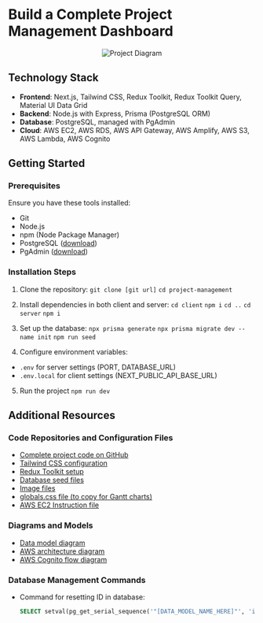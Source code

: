 # Build a Complete Project Management Dashboard

<p align="center">
  <img src="https://drive.google.com/uc?id=1mE1dVOm-DQxtZuDRl8DArj4sb1Zr391T" alt="Project Diagram">
</p>


## Technology Stack

- **Frontend**: Next.js, Tailwind CSS, Redux Toolkit, Redux Toolkit Query, Material UI Data Grid
- **Backend**: Node.js with Express, Prisma (PostgreSQL ORM)
- **Database**: PostgreSQL, managed with PgAdmin
- **Cloud**: AWS EC2, AWS RDS, AWS API Gateway, AWS Amplify, AWS S3, AWS Lambda, AWS Cognito

## Getting Started

### Prerequisites

Ensure you have these tools installed:

- Git
- Node.js
- npm (Node Package Manager)
- PostgreSQL ([download](https://www.postgresql.org/download/))
- PgAdmin ([download](https://www.pgadmin.org/download/))

### Installation Steps

1. Clone the repository:
   `git clone [git url]`
   `cd project-management`

2. Install dependencies in both client and server:
   `cd client`
   `npm i`
   `cd ..`
   `cd server`
   `npm i`

3. Set up the database:
   `npx prisma generate`
   `npx prisma migrate dev --name init`
   `npm run seed`

4. Configure environment variables:

- `.env` for server settings (PORT, DATABASE_URL)
- `.env.local` for client settings (NEXT_PUBLIC_API_BASE_URL)

5. Run the project
   `npm run dev`

## Additional Resources

### Code Repositories and Configuration Files

- [Complete project code on GitHub](https://github.com/ed-roh/project-management)
- [Tailwind CSS configuration](https://github.com/ed-roh/project-management/blob/master/client/tailwind.config.ts)
- [Redux Toolkit setup](https://github.com/ed-roh/project-management/blob/master/client/src/app/redux.tsx)
- [Database seed files](https://github.com/ed-roh/project-management/tree/master/server/prisma/seedData)
- [Image files](https://github.com/ed-roh/project-management/tree/master/client/public)
- [globals.css file (to copy for Gantt charts)](https://github.com/ed-roh/project-management/blob/master/client/src/app/globals.css)
- [AWS EC2 Instruction file](https://github.com/ed-roh/project-management/blob/master/server/aws-ec2-instructions.md)

### Diagrams and Models

- [Data model diagram](https://lucid.app/lucidchart/877dec2c-db89-4f7b-9ce0-80ce88b6ee37/edit)
- [AWS architecture diagram](https://lucid.app/lucidchart/62c20695-d936-4ee7-9a53-ceef7aef8127/edit)
- [AWS Cognito flow diagram](https://lucid.app/lucidchart/9e17e28e-6fe5-41df-b04b-b378fa21eb8f/edit)

### Database Management Commands

- Command for resetting ID in database:
  ```sql
  SELECT setval(pg_get_serial_sequence('"[DATA_MODEL_NAME_HERE]"', 'id'), coalesce(max(id)+1, 1), false) FROM "[DATA_MODEL_NAME_HERE]";
  ```
